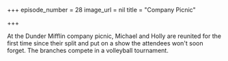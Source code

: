 +++
episode_number = 28
image_url = nil
title = "Company Picnic"

+++

At the Dunder Mifflin company picnic, Michael and Holly are reunited for the first time since their split and put on a show the attendees won't soon forget. The branches compete in a volleyball tournament.